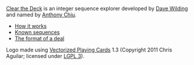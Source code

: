 [Clear the Deck][1] is an integer sequence explorer developed by
[Dave Wilding][2] and named by [Anthony Chiu][3].

* [How it works][4]
* [Known sequences][5]
* [The format of a deal][6]

Logo made using [Vectorized Playing Cards][7] 1.3 (Copyright 2011 Chris Aguilar; licensed under [LGPL 3][8]).

[1]: https://math.dpw.me/clear-the-deck/
[2]: https://github.com/dwilding
[3]: https://github.com/idno0001
[4]: https://github.com/dwilding/clear-the-deck/wiki/How-it-works
[5]: https://github.com/dwilding/clear-the-deck/wiki/Known-sequences
[6]: https://github.com/dwilding/clear-the-deck/wiki/The-format-of-a-deal
[7]: https://sourceforge.net/projects/vector-cards/
[8]: https://www.gnu.org/licenses/lgpl-3.0.html
